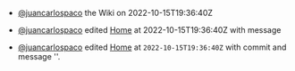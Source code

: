 
- [@juancarlospaco](https://github.com/juancarlospaco '')  the Wiki on 2022-10-15T19:36:40Z

- [@juancarlospaco](https://github.com/juancarlospaco '') edited [Home](https://github.com/juancarlospaco/cpython/wiki/Home 'Home') at 2022-10-15T19:36:40Z with message  

- [@juancarlospaco](https://github.com/juancarlospaco '') edited [Home](https://github.com/juancarlospaco/cpython/wiki/Home 'Home') at <code>2022-10-15T19:36:40Z</code> with commit <small></small> and message ''.

